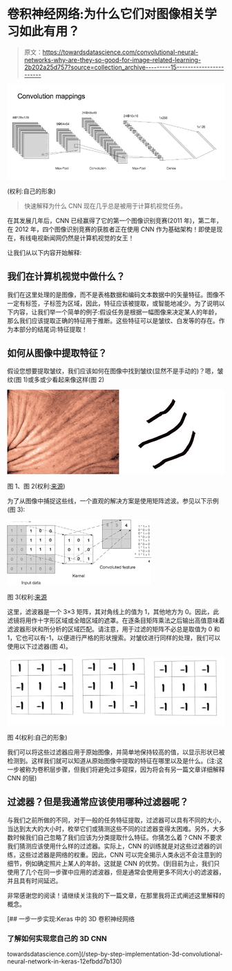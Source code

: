 # 卷积神经网络:为什么它们对图像相关学习如此有用？

> 原文：<https://towardsdatascience.com/convolutional-neural-networks-why-are-they-so-good-for-image-related-learning-2b202a25d757?source=collection_archive---------15----------------------->

![](img/595b7218555ae44a5e889995a83abeff.png)

(权利:自己的形象)

> 快速解释为什么 CNN 现在几乎总是被用于计算机视觉任务。

在其发展几年后，CNN 已经赢得了它的第一个图像识别竞赛(2011 年)，第二年，在 2012 年，四个图像识别竞赛的获胜者正在使用 CNN 作为基础架构！即使是现在，有线电视新闻网仍然是计算机视觉的女王！

让我们从以下内容开始解释:

## 我们在计算机视觉中做什么？

我们在这里处理的是图像，而不是表格数据和编码文本数据中的矢量特征。图像不一定有标签，子标签为区域，因此，特征应该被提取，或智能地减少。为了说明以下内容，让我们举一个简单的例子:假设任务是根据一幅图像来决定某人的年龄，那么我们应该提取正确的特征用于推断。这些特征可以是皱纹、白发等的存在。作为本部分的结尾词:特征提取！

## 如何从图像中提取特征？

假设您想要提取皱纹，我们应该如何在图像中找到皱纹(显然不是手动的)？嗯，皱纹(图 1)或多或少看起来像这样(图 2)

![](img/3745aee3334d8b005f9b51f15797eea0.png)

图 1、图 2(权利:[来源](https://www.fortheageless.com/blogs/ageless-buzz/smooth-from-within-essential-skin-supplements))

为了从图像中捕捉这些线，一个直观的解决方案是使用矩阵滤波。参见以下示例(图 3):

![](img/5cf7fd563f63d31937b7c2504845996b.png)

图 3(权利:[来源](http://www.davidsbatista.net/blog/2018/03/31/SentenceClassificationConvNets/)

这里，滤波器是一个 3×3 矩阵，其对角线上的值为 1，其他地方为 0。因此，此滤镜将用作十字形区域或全暗区域的遮罩。在逐条目矩阵乘法之后输出高值意味着滤波器形状和所分析的区域匹配。请注意，用于过滤的矩阵不必总是取值为 0 和 1，它也可以有-1，以便进行严格的形状搜索。对皱纹进行同样的处理，我们可以使用以下过滤器(图 4)。

![](img/ea9b8c59a3a332bacf6002ad06363cde.png)

图 4(权利:自己的形象)

我们可以将这些过滤器应用于原始图像，并简单地保持较高的值，以显示形状已被检测到。这样我们就可以知道从原始图像中提取的特征在哪里以及是什么。(注:这一步被称为卷积层步骤，但我们将避免过多窥探，因为将会有另一篇文章详细解释 CNN 的层)

## 过滤器？但是我通常应该使用哪种过滤器呢？

与我们之前所做的不同，对于一般的任务特征提取，过滤器可以具有不同的大小，当达到太大的大小时，枚举它们或猜测这些不同的过滤器变得太困难。另外，大多数时候我们自己忽略了我们应该为分类提取什么特征。你猜怎么着？CNN 不要求我们猜测应该使用什么样的过滤器。实际上，CNN 的训练就是对这些过滤器的训练，这些过滤器是网络的权重。因此，CNN 可以完全揭示人类永远不会注意到的细节，例如确定照片上某人的年龄。这就是 CNN 的优势。(到目前为止，我们只使用了几个在同一步骤中应用的滤波器，但是通常会使用更多不同大小的滤波器，并且具有时间延迟。

非常感谢您的阅读！请继续关注我的下一篇文章，在那里我将正式阐述这里解释的概念。

[](/step-by-step-implementation-3d-convolutional-neural-network-in-keras-12efbdd7b130) [## 一步一步实现:Keras 中的 3D 卷积神经网络

### 了解如何实现您自己的 3D CNN

towardsdatascience.com](/step-by-step-implementation-3d-convolutional-neural-network-in-keras-12efbdd7b130)